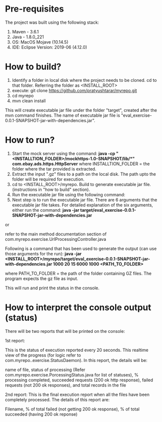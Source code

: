 # Pre-requisites

The project was built using the following stack:
1. Maven - 3.6.1
2. Java -  1.8.0_221
3. OS: MacOS Mojave (10.14.5)
4. IDE: Eclipse Version: 2019-06 (4.12.0)


# How to build?

1. Identify a folder in local disk where the project needs to be cloned. cd to that folder. Referring the folder as <INSTALL_ROOT>
2. execute: git clone https://github.com/pratyushtarar/myrepo.git
3. cd myrepo
4. mvn clean install

This will create executable jar file under the folder "target", created after the mvn command finishes. The name of executable jar file is "eval_exercise-0.0.1-SNAPSHOT-jar-with-dependencies.jar".

# How to run?

1. Start the mock server using the command:
	**java -cp "<INSTALLTION_FOLDER>/mockhttps-1.0-SNAPSHOT/lib/*" com.ebay.ads.https.HttpServer**
	where INSTALLTION_FOLDER = the folder where the tar provided is extracted.
2. Extract the input ".gz" files to a path on the local disk. The path upto the folder will be required for execution.
3. cd to <INSTALL_ROOT>/myrepo. Build to generate executable jar file. (instructions in "how to build" section).
4. Run the executable jar file using the following command:
5. Next step is to run the executable jar file. There are 6 arguments that the executable jar file takes. For detailed explanation of the  six arguments, either run the command: 
**java -jar target/eval_exercise-0.0.1-SNAPSHOT-jar-with-dependencies.jar** 

or 

refer to the main method documentation section of com.myrepo.exercise.UrlProcessingController.java

Following is a command that has been used to generate the output (can use those arguments for the run):
**java -jar <INSTALL_ROOT>/myrepo/target/eval_exercise-0.0.1-SNAPSHOT-jar-with-dependencies.jar 1000 20 15 6000 1000 <PATH_TO_FOLDER>**

where PATH_TO_FOLDER = the path of the folder containing GZ files. The program expects the gz file as input.

This will run and print the status in the console.

# How to interpret the console output (status)

There will be two reports that will be printed on the console:

1st report: 

This is the status of execution reported every 20 seconds. This realtime view of the progress (for logic refer to com.myrepo..exercise.StatusDaemon). In this report, the details will be:

name of file, status of processing (Refer com.myrepo.exercise.PorcessingStatus.java for list of statuses), % processing completed, succeeded requests (200 ok http response), failed requests (not 200 ok responses), and total records in the file

2nd report: 
This is the final execution report when all the files have been completely processed. The details of this report are:

Filename, % of total failed (not getting 200 ok response), % of total succeeded (having 200 ok reponse)
 


